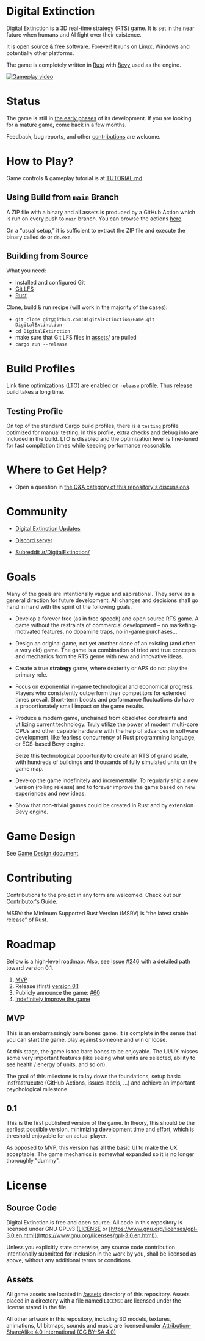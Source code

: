 # Digital Extinction

Digital Extinction is a 3D real-time strategy (RTS) game. It is set in the near
future when humans and AI fight over their existence.

It is [open source & free software](#license). Forever! It runs on Linux,
Windows and potentially other platforms.

The game is completely written in [Rust](https://www.rust-lang.org/) with
[Bevy](https://bevyengine.org/) used as the engine.

[![Gameplay video](video.png)](https://youtu.be/99_xCjOT5ZM)

# Status

The game is still in [the early phases](#roadmap) of its development. If you
are looking for a mature game, come back in a few months.

Feedback, bug reports, and other [contributions](#contributing) are welcome.

# How to Play?

Game controls & gameplay tutorial is at [TUTORIAL.md](/TUTORIAL.md).

## Using Build from `main` Branch

A ZIP file with a binary and all assets is produced by a GitHub Action which is
run on every push to `main` branch. You can browse the actions
[here](https://github.com/DigitalExtinction/Game/actions).

On a “usual setup,” it is sufficient to extract the ZIP file and execute the
binary called `de` or `de.exe`.

## Building from Source

What you need:

* installed and configured Git
* [Git LFS](https://git-lfs.github.com/)
* [Rust](https://www.rust-lang.org/tools/install)

Clone, build & run recipe (will work in the majority of the cases):

* `git clone git@github.com:DigitalExtinction/Game.git DigitalExtinction`
* `cd DigitalExtinction`
* make sure that Git LFS files in [assets/](assets/) are pulled
* `cargo run --release`

# Build Profiles

Link time optimizations (LTO) are enabled on `release` profile. Thus release
build takes a long time.

## Testing Profile

On top of the standard Cargo build profiles, there is a `testing` profile
optimized for manual testing. In this profile, extra checks and debug info are
included in the build. LTO is disabled and the optimization level is fine-tuned
for fast compilation times while keeping performance reasonable.

# Where to Get Help?

* Open a question in [the Q&A category of this repository's
  discussions](https://github.com/DigitalExtinction/Game/discussions/categories/q-a).

# Community

* [Digital Extinction Updates](https://mgn.cz/categories/de-updates/)

* [Discord server](https://discord.gg/vHMFuCWGSX)

* [Subreddit /r/DigitalExtinction/](https://www.reddit.com/r/DigitalExtinction/)

# Goals

Many of the goals are intentionally vague and aspirational. They serve as a
general direction for future development. All changes and decisions shall go
hand in hand with the spirit of the following goals.

* Develop a forever free (as in free speech) and open source RTS game. A game
  without the restraints of commercial development – no marketing-motivated
  features, no dopamine traps, no in-game purchases…

* Design an original game, not yet another clone of an existing (and often a
  very old) game. The game is a combination of tried and true concepts and
  mechanics from the RTS genre with new and innovative ideas.

* Create a true **strategy** game, where dexterity or APS do not play the
  primary role.

* Focus on exponential in-game technological and economical progress. Players
  who consistently outperform their competitors for extended times prevail.
  Short-term boosts and performance fluctuations do have a proportionately
  small impact on the game results.

* Produce a modern game, unchained from obsoleted constraints and utilizing
  current technology. Truly utilize the power of modern multi-core CPUs and
  other capable hardware with the help of advances in software development,
  like fearless concurrency of Rust programming language, or ECS-based Bevy
  engine.

  Seize this technological opportunity to create an RTS of grand scale, with
  hundreds of buildings and thousands of fully simulated units on the game map.

* Develop the game indefinitely and incrementally. To regularly ship a new
  version (rolling release) and to forever improve the game based on new
  experiences and new ideas.

* Show that non-trivial games could be created in Rust and by extension Bevy
  engine.

# Game Design

See [Game Design document](/DESIGN.md).

# Contributing

Contributions to the project in any form are welcomed. Check out our
[Contributor's Guide](/CONTRIBUTING.md).

MSRV: the Minimum Supported Rust Version (MSRV) is “the latest stable release”
of Rust.

# Roadmap

Bellow is a high-level roadmap. Also, see [Issue
#246](https://github.com/DigitalExtinction/Game/issues/246) with a detailed
path toward version 0.1.

1. [MVP](https://github.com/DigitalExtinction/Game/milestone/1)
1. Release (first) [version
   0.1](https://github.com/DigitalExtinction/Game/milestone/2)
1. Publicly announce the game:
   [#60](https://github.com/DigitalExtinction/Game/issues/60)
1. [Indefinitely improve the game](/CONTRIBUTING.md#development-process)

## MVP

This is an embarrassingly bare bones game. It is complete in the sense that you
can start the game, play against someone and win or loose.

At this stage, the game is too bare bones to be enjoyable. The UI/UX misses
some very important features (like seeing what units are selected, ability to
see health / energy of units, and so on).

The goal of this milestone is to lay down the foundations, setup basic
insfrastrucutre (GitHub Actions, issues labels, …) and achieve an important
psychological milestone.

## 0.1

This is the first published version of the game. In theory, this should be the
earliest possible version, minimizing development time and effort, which is
threshold enjoyable for an actual player.

As opposed to MVP, this version has all the basic UI to make the UX acceptable.
The game mechanics is somewhat expanded so it is no longer thoroughly "dummy".

# License

## Source Code

Digital Extinction is free and open source. All code in this repository is
licensed under GNU GPLv3 ([LICENSE](LICENSE) or
[https://www.gnu.org/licenses/gpl-3.0.en.html](https://www.gnu.org/licenses/gpl-3.0.en.html)).

Unless you explicitly state otherwise, any source code contribution
intentionally submitted for inclusion in the work by you, shall be licensed as
above, without any additional terms or conditions.

## Assets

All game assets are located in [/assets](/assets) directory of this repository.
Assets placed in a directory with a file named `LICENSE` are licensed under the
license stated in the file.

All other artwork in this repository, including 3D models, textures,
animations, UI bitmaps, sounds and music are licensed under
[Attribution-ShareAlike 4.0 International (CC BY-SA
4.0)](https://creativecommons.org/licenses/by-sa/4.0/legalcode)
